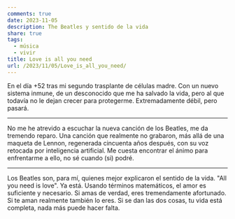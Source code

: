 ```yaml
---
comments: true
date: 2023-11-05
description: The Beatles y sentido de la vida
share: true
tags:
  - música
  - vivir
title: Love is all you need
url: /2023/11/05/Love_is_all_you_need/
---
```



En el día +52 tras mi segundo trasplante de células madre. Con un nuevo sistema inmune, de un desconocido que me ha salvado la vida, pero al que todavía no le dejan crecer para protegerme. Extremadamente débil, pero pasará.

***

No me he atrevido a escuchar la nueva canción de los Beatles, me da tremendo reparo. Una canción que realmente no grabaron, más allá de una maqueta de Lennon, regenerada cincuenta años después, con su voz retocada por inteligencia artificial. Me cuesta encontrar el ánimo para enfrentarme a ello, no sé cuando (si) podré. 

***

Los Beatles son, para mí, quienes mejor explicaron el sentido de la vida. "All you need is love". Ya está. Usando términos matemáticos, el amor es suficiente y necesario. Si amas de verdad, eres tremendamente afortunado. Si te aman realmente también lo eres. Si se dan las dos cosas, tu vida está completa, nada más puede hacer falta.